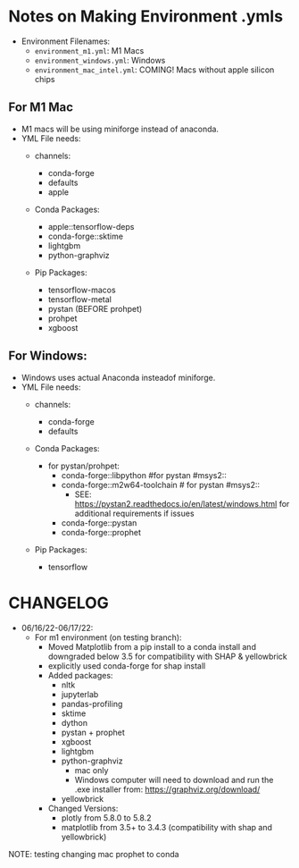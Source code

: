 # Notes on Making Environment .ymls
- Environment Filenames:
	- `environment_m1.yml`: M1 Macs
	- `environment_windows.yml`: Windows
	- `environment_mac_intel.yml`: COMING! Macs without apple silicon chips

## For M1 Mac
- M1 macs will be using miniforge instead of anaconda.
- YML File needs:
	- channels:
  		- conda-forge
  		- defaults
  		- apple
		
	- Conda Packages:
		- apple::tensorflow-deps
		- conda-forge::sktime
		- lightgbm
		- python-graphviz
		
	- Pip Packages:
		- tensorflow-macos
    	- tensorflow-metal
		- pystan (BEFORE prohpet)
		- prohpet
		- xgboost
		
## For Windows:
- Windows uses actual Anaconda insteadof miniforge.
- YML File needs:
	- channels:
		- conda-forge
		- defaults
	
	- Conda Packages:
		-  for pystan/prohpet:
			- conda-forge::libpython  #for pystan #msys2::
			- conda-forge::m2w64-toolchain # for pystan #msys2::
				- SEE: https://pystan2.readthedocs.io/en/latest/windows.html for additional requirements if issues
			- conda-forge::pystan
			- conda-forge::prophet
		
	- Pip Packages:
		- tensorflow
		


# CHANGELOG
- 06/16/22-06/17/22:
	- For m1 environment (on testing branch):
		- Moved Matplotlib from a pip install to a conda install and downgraded below 3.5 for compatibility with SHAP & yellowbrick
		- explicitly used conda-forge for shap install
		- Added packages:
			- nltk
			- jupyterlab
			- pandas-profiling
			- sktime
			- dython
			- pystan + prophet
			- xgboost
			- lightgbm
			- python-graphviz 
				- mac only
				- Windows computer will need to download and run the .exe installer from: https://graphviz.org/download/
			- yellowbrick
		- Changed Versions:
			- plotly from 5.8.0 to 5.8.2
			- matplotlib from 3.5+ to 3.4.3 (compatibility with shap and yellowbrick)
		
NOTE: testing changing mac prophet to conda 